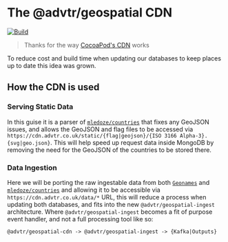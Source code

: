 # The @advtr/geospatial CDN

[![Build](https://github.com/advtr-oss/geospatial-cdn/actions/workflows/build.yml/badge.svg?event=schedule)](https://github.com/advtr-oss/geospatial-cdn/actions/workflows/build.yml)

> Thanks for the way [CocoaPod's CDN](https://github.com/CocoaPods/cdn.cocoapods.org) works

To reduce cost and build time when updating our databases to keep places up to date this idea was grown.

## How the CDN is used

### Serving Static Data

In this guise it is a parser of [`mledoze/countries`](https://github.com/mledoze/countries) that fixes any GeoJSON issues, and allows the GeoJSON and flag
files to be accessed via `https://cdn.advtr.co.uk/static/{flag|geojson}/{ISO 3166 Alpha-3}.{svg|geo.json}`. This will help speed up request data inside MongoDB by removing
the need for the GeoJSON of the countries to be stored there.

### Data Ingestion

Here we will be porting the raw ingestable data from both [`Geonames`](https://www.geonames.org) and [`mledoze/countries`](https://github.com/mledoze/countries)
and allowing it to be accessible via `https://cdn.advtr.co.uk/data/*` URL, this will reduce a process when updating both databases, and fits into the new `@advtr/geospatial-ingest`
architecture. Where `@advtr/geospatial-ingest` becomes a fit of purpose event handler, and not a full processing tool like so:

```text
@advtr/geospatial-cdn -> @advtr/geospatial-ingest -> {Kafka|Outputs}
```

